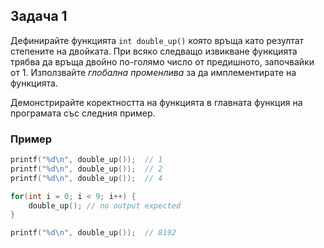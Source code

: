 ## Задача 1
Дефинирайте функцията `int double_up()` която връща като резултат степените на двойката. При всяко следващо извикване функцията трябва да връща двойно по-голямо число от предишното, започвайки от 1. Използвайте _глобална променлива_ за да имплементирате на функцията.

Демонстрирайте коректността на функцията в главната функция на програмата със следния пример.

### Пример
```c
printf("%d\n", double_up());  // 1
printf("%d\n", double_up());  // 2
printf("%d\n", double_up());  // 4

for(int i = 0; i < 9; i++) {
    double_up(); // no output expected
}

printf("%d\n", double_up());  // 8192
```
